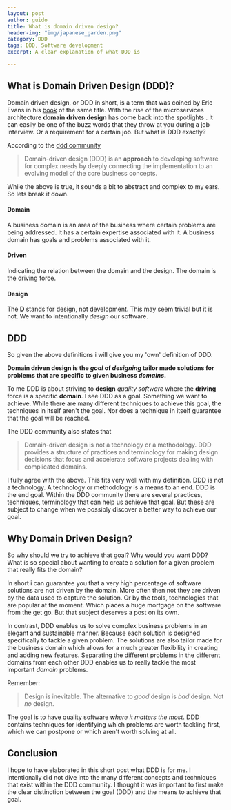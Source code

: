 ```yaml
---
layout: post
author: guido
title: What is domain driven design?
header-img: "img/japanese_garden.png"
category: DDD
tags: DDD, Software development
excerpt: A clear explanation of what DDD is

---
```

What is Domain Driven Design (DDD)? 
-----------------------------

Domain driven design, or DDD in short, is a term that was coined by Eric Evans in his [book](https://www.amazon.com/Domain-Driven-Design-Tackling-Complexity-Software/dp/0321125215/ref=sr_1_1?ie=UTF8&s=books&qid=1238687848&sr=8-1) of the same title.
With the rise of the microservices architecture **domain driven design** has come back into the spotlights . It can easily be one of the buzz words that they throw at you during a job interview. Or a requirement for a certain job. But what is DDD exactly? 

According to the [ddd community](http://dddcommunity.org/learning-ddd/what_is_ddd/) 

> Domain-driven design (DDD) is an **approach** to developing software for complex needs by deeply connecting the implementation to an evolving model of the core business concepts.

While the above is true, it sounds a bit to abstract and complex to my ears. So lets break it down.

#### Domain

A business domain is an area of the business where certain problems are being addressed. It has a certain expertise associated with it. A business domain has goals and problems associated with it.

#### Driven

Indicating the relation between the domain and the design. The domain is the driving force.

#### Design

The **D** stands for design, not development. This may seem trivial but it is not. We want to intentionally 
*design* our software.

DDD
---

So given the above definitions i will give you my 'own' definition of DDD.


**Domain driven design is the _goal_ of _designing_ tailor made solutions for problems that are specific to given business _domains_.**


To me DDD is about striving to **design** _quality software_ where the **driving** force is a specific **domain**. I see DDD as a goal. Something we want to achieve. While there are many different techniques to achieve this goal, the techniques in itself aren't the goal. Nor does a technique in itself guarantee that the goal will be reached.

The DDD community also states that

> Domain-driven design is not a technology or a methodology. DDD provides a structure of practices and terminology for making design decisions that focus and accelerate software projects dealing with complicated domains.

I fully agree with the above. This fits very well with my definition. DDD is not a technology. A technology or methodology is a means to an end. DDD is the end goal. Within the DDD community there are several practices, techniques, terminology that can help us achieve that goal. But these are subject to change when we possibly discover a better way to achieve our goal.


Why Domain Driven Design?
------------------
So why should we try to achieve that goal? Why would you want DDD? What is so special about wanting to create a solution for a given problem that really fits the domain? 

In short i can guarantee you that a very high percentage of software solutions are not driven by the domain.  More often then not they are driven by the data used to capture the solution. Or by the tools, technologies that are popular at the moment. Which places a huge mortgage on the software from the get go. But that subject deserves a post on its own.

In contrast, DDD enables us to solve complex business problems in an elegant and sustainable manner. Because each solution is designed specifically to tackle a given problem. The solutions are also tailor made for the business domain which allows for a much greater flexibility in creating and adding new features. Separating the different problems in the different domains from each other DDD enables us to really tackle the most important _domain_ problems. 

Remember:

>Design is inevitable. The alternative to _good_ design is _bad_ design. Not _no_ design.

The goal is to have quality software _where it matters the most_. DDD contains techniques for identifying which problems are worth tackling first, which we can postpone or which aren't worth solving at all. 

Conclusion
---

I hope to have elaborated in this short post what DDD is for me. I intentionally did not dive into the many different concepts and techniques that exist within the DDD community. I thought it was important to first make the clear distinction between the goal (DDD) and the means to achieve that goal.